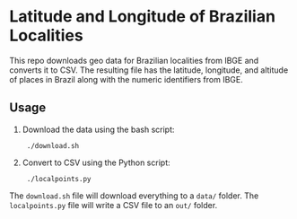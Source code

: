 Latitude and Longitude of Brazilian Localities
==============================================

This repo downloads geo data for Brazilian localities from IBGE and
converts it to CSV. The resulting file has the latitude, longitude,
and altitude of places in Brazil along with the numeric identifiers
from IBGE.

Usage
-----

1. Download the data using the bash script:

        ./download.sh

2. Convert to CSV using the Python script:

        ./localpoints.py

The `download.sh` file will download everything to a `data/` folder.
The `localpoints.py` file will write a CSV file to an `out/` folder.
